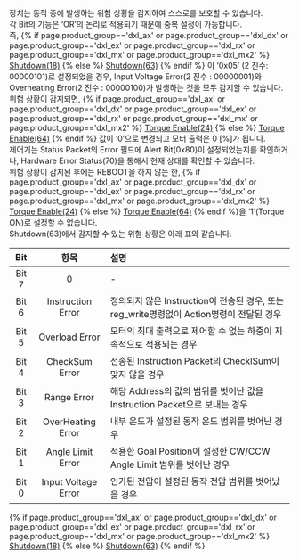 장치는 동작 중에 발생하는 위험 상황을 감지하여 스스로를 보호할 수 있습니다.  
각 Bit의 기능은 ‘OR’의 논리로 적용되기 때문에 중복 설정이 가능합니다.  
즉, {% if page.product_group=='dxl_ax' or page.product_group=='dxl_dx' or page.product_group=='dxl_ex' or page.product_group=='dxl_rx' or page.product_group=='dxl_mx' or page.product_group=='dxl_mx2' %} [Shutdown(18)] {% else %} [Shutdown(63)] {% endif %} 이 ‘0x05’ (2 진수: 00000101)로 설정되었을 경우, Input Voltage Error(2 진수 : 00000001)와 Overheating Error(2 진수 : 00000100)가 발생하는 것을 모두 감지할 수 있습니다.  
위험 상황이 감지되면, {% if page.product_group=='dxl_ax' or page.product_group=='dxl_dx' or page.product_group=='dxl_ex' or page.product_group=='dxl_rx' or page.product_group=='dxl_mx' or page.product_group=='dxl_mx2' %} [Torque Enable(24)] {% else %} [Torque Enable(64)] {% endif %} 값이 ‘0’으로 변경되고 모터 출력은 0 [%]가 됩니다.  
제어기는 Status Packet의 Error 필드에 Alert Bit(0x80)이 설정되었는지를 확인하거나, Hardware Error Status(70)을 통해서 현재 상태를 확인할 수 있습니다.  
위험 상황이 감지된 후에는 REBOOT을 하지 않는 한, {% if page.product_group=='dxl_ax' or page.product_group=='dxl_dx' or page.product_group=='dxl_ex' or page.product_group=='dxl_rx' or page.product_group=='dxl_mx' or page.product_group=='dxl_mx2' %} [Torque Enable(24)] {% else %} [Torque Enable(64)] {% endif %}을 ‘1’(Torque ON)로 설정할 수 없습니다.  
Shutdown(63)에서 감지할 수 있는 위험 상황은 아래 표와 같습니다.

|  Bit  |        항목         | 설명                                                                                     |
|:-----:|:-------------------:|:-----------------------------------------------------------------------------------------|
| Bit 7 |          0          | -                                                                                        |
| Bit 6 |  Instruction Error  | 정의되지 않은 Instruction이 전송된 경우, 또는 reg_write명령없이 Action명령이 전달된 경우 |
| Bit 5 |   Overload Error    | 모터의 최대 출력으로 제어할 수 없는 하중이 지속적으로 적용되는 경우                      |
| Bit 4 |   CheckSum Error    | 전송된 Instruction Packet의 ChecklSum이 맞지 않을 경우                                   |
| Bit 3 |     Range Error     | 해당 Address의 값의 범위를 벗어난 값을 Instruction Packet으로 보내는 경우                |
| Bit 2 |  OverHeating Error  | 내부 온도가 설정된 동작 온도 범위를 벗어난 경우                                          |
| Bit 1 |  Angle Limit Error  | 적용한 Goal Position이 설정한 CW/CCW Angle Limit 범위를 벗어난 경우                      |
| Bit 0 | Input Voltage Error | 인가된 전압이 설정된 동작 전압 범위를 벗어났을 경우                                      |

 {% if page.product_group=='dxl_ax' or page.product_group=='dxl_dx' or page.product_group=='dxl_ex' or page.product_group=='dxl_rx' or page.product_group=='dxl_mx' or page.product_group=='dxl_mx2' %} [Shutdown(18)] {% else %} [Shutdown(63)] {% endif %}

[Shutdown(18)]: #shutdown 
[Shutdown(63)]: #shutdown
[Torque Enable(24)]: #torque-enable
[Torque Enable(64)]: #torque-enable
